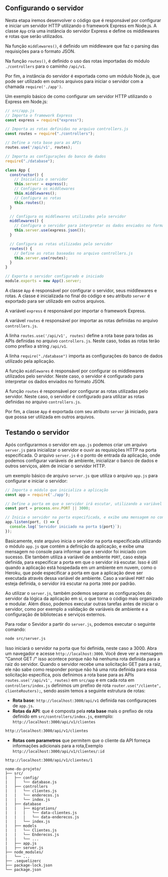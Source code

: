 ## Configurando o servidor

Nesta etapa iremos desenvolver o código que é responsável por configurar e iniciar um servidor HTTP utilizando o framework Express em Node.js. A classe `App` cria uma instância do servidor Express e define os middlewares e rotas que serão utilizados.

Na função `middlewares()`, é definido um middleware que faz o parsing das requisições para o formato JSON.

Na função `routes()`, é definido o uso das rotas importadas do módulo `./controllers` para o caminho `/api/v1`.

Por fim, a instância do servidor é exportada como um módulo Node.js, que pode ser utilizado em outros arquivos para iniciar o servidor com a chamada `require('./app')`.

Um exemplo básico de como configurar um servidor HTTP utilizando o Express em Node.js:

```javaScript
// src/app.js
// Importa o framework Express
const express = require("express");

// Importa as rotas definidas no arquivo controllers.js
const routes = require("./controllers");

// Define a rota base para as APIs
routes.use('/api/v1', routes);

// Importa as configurações do banco de dados
require("./database");

class App {
  constructor() {
    // Inicializa o servidor
    this.server = express();
    // Configura os middlewares
    this.middlewares();
    // Configura as rotas
    this.routes();
  }

  // Configura os middlewares utilizados pelo servidor
  middlewares() {
    // Configura o servidor para interpretar os dados enviados no formato JSON
    this.server.use(express.json());
  }

  // Configura as rotas utilizadas pelo servidor
  routes() {
    // Define as rotas baseadas no arquivo controllers.js
    this.server.use(routes);
  }
}

// Exporta o servidor configurado e iniciado
module.exports = new App().server;
```

A classe `App` é responsável por configurar o servidor, seus middlewares e rotas. A classe é inicializada no final do código e seu atributo `server` é exportado para ser utilizado em outros arquivos.

A variável `express` é responsável por importar o framework Express.

A variável `routes` é responsável por importar as rotas definidas no arquivo `controllers.js`.

A linha `routes.use('/api/v1', routes)` define a rota base para todas as APIs definidas no arquivo `controllers.js`. Neste caso, todas as rotas terão como prefixo a string `/api/v1`.

A linha `require("./database")` importa as configurações do banco de dados utilizado pela aplicação.

A função `middlewares` é responsável por configurar os middlewares utilizados pelo servidor. Neste caso, o servidor é configurado para interpretar os dados enviados no formato JSON.

A função `routes` é responsável por configurar as rotas utilizadas pelo servidor. Neste caso, o servidor é configurado para utilizar as rotas definidas no arquivo `controllers.js`.

Por fim, a classe `App` é exportada com seu atributo `server` já iniciado, para que possa ser utilizada em outros arquivos.

## Testando o servidor

Após configurarmos o servidor em `app.js` podemos criar um arquivo `server.js` para inicializar o servidor e ouvir as requisições HTTP na porta especificada. O arquivo `server.js` é o ponto de entrada da aplicação, onde podemos configurar variáveis de ambiente, inicializar o banco de dados e outros serviços, além de iniciar o servidor HTTP.

um exemplo básico de arquivo `server.js` que utiliza o arquivo `app.js` para configurar e iniciar o servidor:

```javascript
// Importa o módulo que inicializa a aplicação
const app = require('./app');

// Define a porta em que o servidor irá escutar, utilizando a variável de ambiente "PORT" ou, caso não esteja definida, a porta 3000
const port = process.env.PORT || 3000;

// Inicia o servidor na porta especificada, e exibe uma mensagem no console para informar que a aplicação está sendo executada
app.listen(port, () => {
  console.log(`Servidor iniciado na porta ${port}`);
});
```

Basicamente, este arquivo inicia o servidor na porta especificada utilizando o módulo `app.js` que contém a definição da aplicação, e exibe uma mensagem no console para informar que o servidor foi iniciado com sucesso. Ele também utiliza a variável de ambiente `PORT`, caso esteja definida, para especificar a porta em que o servidor irá escutar. Isso é útil quando a aplicação está hospedada em um ambiente em nuvem, como o Heroku, que pode especificar a porta em que a aplicação deve ser executada através dessa variável de ambiente. Caso a variável `PORT` não esteja definida, o servidor irá escutar na porta `3000` por padrão.

Ao utilizar o `server.js`, também podemos separar as configurações do servidor da lógica da aplicação em si, o que torna o código mais organizado e modular. Além disso, podemos executar outras tarefas antes de iniciar o servidor, como por exemplo a validação de variáveis de ambiente e a configuração de bibliotecas e serviços externos.

Para rodar o Sevidor a partir do `server.js`, podemos executar o seguinte comando:

```bash
node src/server.js
```

Isso iniciará o servidor na porta que foi definida, neste caso a 3000. Abra um navegador e acesse `http://localhost:3000`. Você deve ver a mensagem "Cannot GET /" isso acontece porque não há nenhuma rota definida para a raiz do servidor. Quando o servidor recebe uma solicitação GET para a raiz, ele não sabe como responder porque não há uma rota definida para essa solicitação específica, pois definimos a rota base para as APIs `routes.use('/api/v1', routes)` em `src/app` e em cada rota em `controllers/index.js` definimos um prefixo de rota `router.use("/cliente", clienteRouters);`, sendo assim temos a seguinte estrutura de rotas:

- **Rota base**: `http://localhost:3000/api/v1` definida nas configuraçoes de `app.js`.
- **Rotas da API**: que é composta pela **rota base** mais o prefixo de rota definido em `src/controllers/index.js`, exemplo: `http://localhost:3000/api/v1/clientes`

```bash
http://localhost:3000/api/v1/clientes
```

- **Rotas com parametros** que permitem que o cliente da API forneça informações adicionais para a rota,Exemplo `http://localhost:3000/api/v1/clientes/:id`

```bash
http://localhost:3000/api/v1/clientes/1
```

```tree
nome-do-projeto/
├── src/
|   ├── config/
|   │   └── database.js
|   ├── controllers
|   |   └── clientes.js
|   |   └── enderecos.js
|   |   └── index.js
|   ├── database
|   |   ├── migrations/
|   |   |   └── data-clientes.js
|   |   |   └── data-enderecos.js
|   |   └── index.js
|   ├── models
|   |   └── Clientes.js
|   |   └── Enderecos.js
|   |   └── ...
|   ├── app.js
|   ├── server.js
├── node_modules/
|   └── ... 
├── .sequelizerc
├── package-lock.json
└── package.json
```
